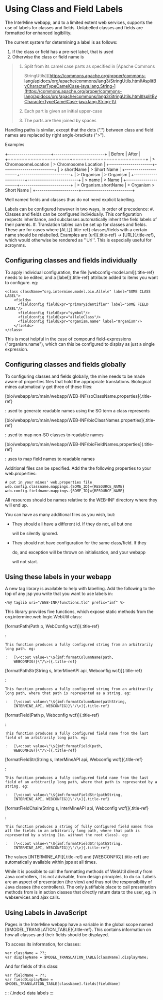 # Using Class and Field Labels

The InterMine webapp, and to a limited extent web services, supports the use of labels for classes and fields. Unlabelled classes and fields are formatted for enhanced legibility.

The current system for determining a label is as follows:

1. If the class or field has a pre-set label, that is used
2. Otherwise the class or field name is

> 1. Split from its camel case parts as specified in \[Apache Commons
>
>    StringUtils\]\([https://commons.apache.org/proper/commons-lang/apidocs/org/apache/commons/lang3/StringUtils.html\#splitByCharacterTypeCamelCase-java.lang.String-](https://commons.apache.org/proper/commons-lang/apidocs/org/apache/commons/lang3/StringUtils.html#splitByCharacterTypeCamelCase-java.lang.String-)\)
>
> 2. Each part is given an initial upper-case
> 3. The parts are then joined by spaces

Handling paths is similar, except that the dots \(\".\"\) between class and field names are replaced by right angle-brackets \(\"&gt;\"\).

Examples

+----------------------+--------------------------+ \| Before \| After \| +======================+==========================+ \| &gt; ChromosomeLocation \| &gt; Chromosome Location \| +----------------------+--------------------------+ \| &gt; shortName \| &gt; Short Name \| +----------------------+--------------------------+ \| &gt; Organism \| &gt; Organism \| +----------------------+--------------------------+ \| &gt; name \| &gt; Name \| +----------------------+--------------------------+ \| &gt; Organism.shortName \| &gt; Organism &gt; Short Name \| +----------------------+--------------------------+

Well named fields and classes thus do not need explicit labelling.

Labels can be configured however in two ways, in order of precedence: \#. Classes and fields can be configured individually. This configuration respects inheritance, and subclasses automatically inherit the field labels of their parents. \#. Translation tables can be set up for classes and fields. These are for cases where \[ALL\]{.title-ref} classes/fields with a certain name should be relabelled. Examples are \[url\]{.title-ref} -&gt; \[URL\]{.title-ref}, which would otherwise be rendered as \'\'Url\'\'. This is especially useful for acroynms.

## Configuring classes and fields individually

To apply individual configuration, the file \[webconfig-model.xml\]{.title-ref} needs to be edited, and a \[label\]{.title-ref} attribute added to items you want to configure. eg:

```text
<class className="org.intermine.model.bio.Allele" label="SOME CLASS LABEL">
    <fields>
      <fieldconfig fieldExpr="primaryIdentifier" label="SOME FIELD LABEL"/>
      <fieldconfig fieldExpr="symbol"/>
      <fieldconfig fieldExpr="alleleClass"/>
      <fieldconfig fieldExpr="organism.name" label="Organism"/>
    </fields>
</class>
```

This is most helpful in the case of compound field-expressions \(\"organism.name\"\), which can this be configured to display as just a single expression.

## Configuring classes and fields globally

To configuring classes and fields globally, the mine needs to be made aware of properties files that hold the appropriate translations. Biological mines automatically get three of these files:

\[bio/webapp/src/main/webapp/WEB-INF/soClassName.properties\]{.title-ref}

: used to generate readable names using the SO term a class represents

\[bio/webapp/src/main/webapp/WEB-INF/bioClassNames.properties\]{.title-ref}

: used to map non-SO classes to readable names

\[bio/webapp/src/main/webapp/WEB-INF/bioFieldNames.properties\]{.title-ref}

: uses to map field names to readable names

Additional files can be specified. Add the the following properties to your web.properties:

```text
# put in your mines' web.properties file
web.config.classname.mappings.{SOME_ID}={RESOURCE_NAME}
web.config.fieldname.mappings.{SOME_ID}={RESOURCE_NAME}
```

All resources should be names relative to the WEB-INF directory where they will end up.

You can have as many additional files as you wish, but:

* They should all have a different id. If they do not, all but one

  will be silently ignored.

* They should not have configuration for the same class/field. If they

  do, and exception will be thrown on initialisation, and your webapp

  will not start.

## Using these labels in your webapp

A new tag library is available to help with labelling. Add the following to the top of any jsp you write that you want to use labels in:

```text
<%@ taglib uri="/WEB-INF/functions.tld" prefix="imf" %>
```

This library provides five functions, which expose static methods from the org.intermine.web.logic.WebUtil class:

\[formatPath\(Path p, WebConfig wcf\)\]{.title-ref}

:

```text
This function produces a fully configured string from an arbitrarily long path. eg:

:   [\<c:out value=\"\${imf:formatColumnName(path,
    WEBCONFIG)}\"/\>]{.title-ref}
```

\[formatPathStr\(String s, InterMineAPI api, Webconfig wcf\)\]{.title-ref}

:

```text
This function produces a fully configured string from an arbitrarily long path, where that path is represented as a string. eg:

:   [\<c:out value=\"\${imf:formatColumnName(pathString,
    INTERMINE_API, WEBCONFIG)}\"/\>]{.title-ref}
```

\[formatField\(Path p, Webconfig wcf\)\]{.title-ref}

:

```text
This function produces a fully configured field name from the last field of an arbitrarily long path. eg:

:   [\<c:out value=\"\${imf:formatField(path,
    WEBCONFIG)}\"/\>]{.title-ref}
```

\[formatFieldStr\(String s, InterMineAPI api, Webconfig wcf\)\]{.title-ref}

:

```text
This function produces a fully configured field name from the last field of an arbitrarily long path, where that path is represented by a string. eg:

:   [\<c:out value=\"\${imf:formatFieldStr(pathString,
    INTERMINE_API, WEBCONFIG)}\"/\>]{.title-ref}
```

\[formatFieldChain\(String s, InterMineAPI api, Webconfig wcf\)\]{.title-ref}

:

```text
This function produces a string of fully configured field names from all the fields in an arbitrarily long path, where that path is represented by a string (ie. without the root class). eg:

:   [\<c:out value=\"\${imf:formatFieldStr(pathString,
    INTERMINE_API, WEBCONFIG)}\"/\>]{.title-ref}
```

The values \[INTERMINE\_API\]{.title-ref} and \[WEBCONFIG\]{.title-ref} are automatically available within jsps at all times.

While it is possible to call the formatting methods of WebUtil directly from Java controllers, it is not advisable, from design principles, to do so. Labels are an aspect of presentation \(the view\) and thus not the responsibility of Java classes \(the controllers\). The only justifiable place to call presentation methods from is in action classes that directly return data to the user, eg. in webservices and ajax calls.

## Using Labels in JavaScript

Pages in the InterMine webapp have a variable in the global scope named \[$MODEL\_TRANSLATION\_TABLE\]{.title-ref}. This contains information on how all classes and their fields should be displayed.

To access its information, for classes:

```text
var className = ??;
var displayName = $MODEL_TRANSLATION_TABLE[className].displayName;
```

And for fields of this class:

```text
var fieldName = ??;                                                                                                                                                              
var fieldDisplayName = $MODEL_TRANSLATION_TABLE[className].fields[fieldName]
```

::: {.index} data labels :::

